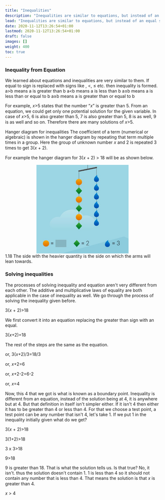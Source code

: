 ```yaml
---
title: "Inequalities"
description: "Inequalities are similar to equations, but instead of an equal sign, they use signs like >, <, ≤, or ≥. Inequalities can have multiple solutions. Solving inequalities involves converting them into equations and using the same steps. The solution to an inequality is a boundary point, and the solution set can be greater than or less than the boundary point. A test point is used to determine which side of the boundary point is the solution. In this example, the solution is 𝑥 > 4."
lead: "Inequalities are similar to equations, but instead of an equal sign, they use signs like >, <, ≤, or ≥. Inequalities can have multiple solutions. Solving inequalities involves converting them into equations and using the same steps. The solution to an inequality is a boundary point, and the solution set can be greater than or less than the boundary point. A test point is used to determine which side of the boundary point is the solution. In this example, the solution is 𝑥 > 4."
date: 2020-11-12T13:26:54+01:00
lastmod: 2020-11-12T13:26:54+01:00
draft: false
images: []
weight: 400
toc: true
---
```



### Inequality from Equation 
We learned about equations and inequalities are very similar to them. If equal to sign is replaced with signs like , <,  ≤ etc. then inequality is formed. 
a>b means a is greater than b
a<b means a is less than b
a≤b means a is less than or equal to b
a≥b means a is greater than or equal to b



For example, 𝑥>5 states that the number “𝑥” is greater than 5. From an equation, we could get only one potential solution for the given variable. In case of 𝑥>5, 6 is also greater than 5, 7 is also greater than 5, 8 is as well, 9 is as well and so on. Therefore there are many solutions of 𝑥>5. 

 
Hanger diagram for inequalities
The coefficient of a term (numerical or algebraic) is shown in the hanger diagram by repeating that term multiple times in a group. Here the group of unknown number 𝑥 and 2 is repeated 3 times to get 3(𝑥 + 2).

For example the hanger diagram for 3(𝑥 + 2) > 18 will be as shown below.

<img src="1_18_unbalanced_hanger.jpg" width="300" style="display: block; margin: 0 auto;">
1.18
The side with the heavier quantity is the side on which the arms will lean towards. 

### Solving inequalities
The processes of solving inequality and equation aren't very different from each other. The additive and multiplicative laws of equality are both applicable in the case of inequality as well.
We go through the process of solving the inequality given before.

3(𝑥 + 2)>18

We first convert it into an equation replacing the greater than sign with an equal.

3(𝑥+2)=18

The rest of the steps are the same as the equation.

or, 3(𝑥+2)/3=18/3

or, 𝑥+2=6

or, 𝑥+2-2=6-2

or, 𝑥=4

Now, this 4 that we got is what is known as a boundary point. Inequality is different from an equation, instead of the solution being at 4, it is anywhere but at 4. But that definition in itself isn't simpler either. If it isn't 4 then either it has to be greater than 4 or less than 4. For that we choose a test point, a test point can be any number that isn't 4, let's take 1. If we put 1 in the inequality initially given what do we get?

3(𝑥 + 2)>18

3(1+2)>18

3 x 3>18

9>18

9 is greater than 18. That is what the solution tells us. Is that true? No, it isn't. thus the solution doesn't contain 1. 1 is less than 4 so it should not contain any number that is less than 4. That means the solution is that 𝑥 is greater than 4.

𝑥 > 4

